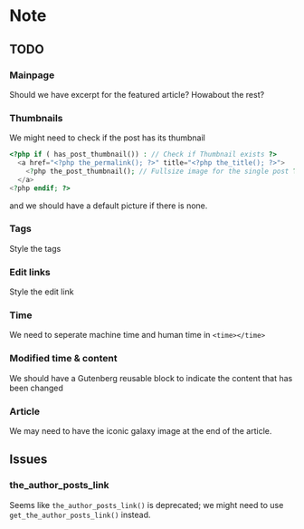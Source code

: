 # Note

## TODO

### Mainpage

Should we have excerpt for the featured article? Howabout the rest?

### Thumbnails

We might need to check if the post has its thumbnail

```php
<?php if ( has_post_thumbnail()) : // Check if Thumbnail exists ?>
  <a href="<?php the_permalink(); ?>" title="<?php the_title(); ?>">
    <?php the_post_thumbnail(); // Fullsize image for the single post ?>
  </a>
<?php endif; ?>
```

and we should have a default picture if there is none.

### Tags

Style the tags

### Edit links

Style the edit link

### Time

We need to seperate machine time and human time in `<time></time>`

### Modified time & content

We should have a Gutenberg reusable block to indicate the content that has been changed

### Article

We may need to have the iconic galaxy image at the end of the article.

## Issues

### the_author_posts_link

Seems like `the_author_posts_link()` is deprecated; we might need to use `get_the_author_posts_link()` instead.
